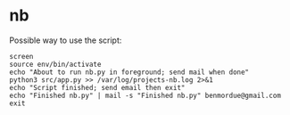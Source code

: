 nb
==

Possible way to use the script:
```
screen
source env/bin/activate
echo "About to run nb.py in foreground; send mail when done"
python3 src/app.py >> /var/log/projects-nb.log 2>&1
echo "Script finished; send email then exit"
echo "Finished nb.py" | mail -s "Finished nb.py" benmordue@gmail.com
exit
```
